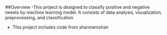 ##Overview
-This project is designed to classify positive and  negative tweets by machine learning model. It consists of data analysis, visualization, preprocessing, and classification
- This project includes code from sharmaroshan
